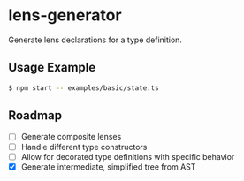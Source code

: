 # lens-generator

Generate lens declarations for a type definition.

## Usage Example

```bash
$ npm start -- examples/basic/state.ts
```

## Roadmap

- [ ] Generate composite lenses
- [ ] Handle different type constructors
- [ ] Allow for decorated type definitions with specific behavior
- [x] Generate intermediate, simplified tree from AST
